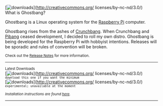 [![downloads](https://avatars2.githubusercontent.com/u/13507880?v=3&s=100)](http://creativecommons.org/
    licenses/by-nc-nd/3.0/)  
What is Ghostbang?

Ghostbang is a Linux operating system for the [Raspberry Pi](https://www.raspberrypi.org/) computer.

Ghostbang rises from the ashes of [Crunchbang](http://crunchbang.org/). When Crunchbang and [Pibang](http://pibanglinux.com/) ceased development, I decided to roll my own distro. Ghostbang is being developed for the Raspberry Pi with hobbyist intentions. Releases will be sporadic and rules of convention will be broken. 

<sub>Check out the [Release Notes](https://github.com/ghostbang/linux/blob/master/releases.md) for more information.</sub>

---
<sup>Latest Downloads</sup>  
[![downloads](https://img.shields.io/badge/vanilla-2015.08.07-0EBFE9.svg)](http://creativecommons.org/
    licenses/by-nc-nd/3.0/) <sup>```download this one if you want the minimum```</sup>  
[![downloads](https://img.shields.io/badge/dragon%20fruit-in%20development-ff69b4.svg)](http://creativecommons.org/
    licenses/by-nc-nd/3.0/) <sup>```experimental; unavailable at the moment```</sup>    

<sub><i>Installation instructions are found [here](http://www.sudo.ws/). </i></sub>

---
